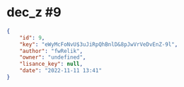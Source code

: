 
# dec_z #9
                
```JSON
{
    "id": 9,
    "key": "eWyMcFoNvU$3uJiRpQhBnlD&8pJwVrVeDvEnZ-9l",
    "author": "fwRelik",
    "owner": "undefined",
    "lisance_key": null,
    "date": "2022-11-11 13:41"
}
```
    